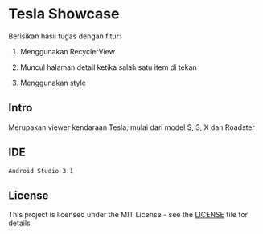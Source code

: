 # Tesla Showcase
Berisikan hasil tugas dengan fitur:

1. Menggunakan RecyclerView

2. Muncul halaman detail ketika salah satu item di tekan

3. Menggunakan style

## Intro
Merupakan viewer kendaraan Tesla, mulai dari model S, 3, X dan Roadster

## IDE

```
Android Studio 3.1
```

## License
This project is licensed under the MIT License - see the [LICENSE](LICENSE) file for details
